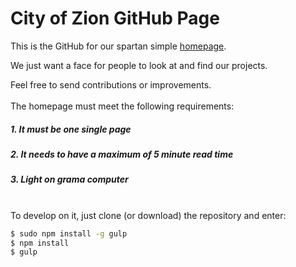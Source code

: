 # City of Zion GitHub Page 
This is the GitHub for our spartan simple [homepage](http://cityofzion.io/).

We just want a face for people to look at and find our projects.

Feel free to send contributions or improvements.  
  <br  />
The homepage must meet the following requirements:

##### 1. It must be one single page
##### 2. It needs to have a maximum of 5 minute read time
##### 3. Light on grama computer

<br  />
To develop on it, just clone (or download) the repository and enter:

```bash
$ sudo npm install -g gulp
$ npm install
$ gulp
```
